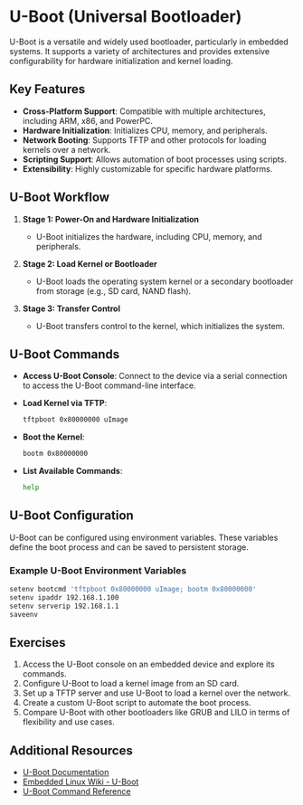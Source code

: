 # U-Boot (Universal Bootloader)

U-Boot is a versatile and widely used bootloader, particularly in embedded systems. It supports a variety of architectures and provides extensive configurability for hardware initialization and kernel loading.

## Key Features
- **Cross-Platform Support**: Compatible with multiple architectures, including ARM, x86, and PowerPC.
- **Hardware Initialization**: Initializes CPU, memory, and peripherals.
- **Network Booting**: Supports TFTP and other protocols for loading kernels over a network.
- **Scripting Support**: Allows automation of boot processes using scripts.
- **Extensibility**: Highly customizable for specific hardware platforms.

## U-Boot Workflow

1. **Stage 1: Power-On and Hardware Initialization**
   - U-Boot initializes the hardware, including CPU, memory, and peripherals.

2. **Stage 2: Load Kernel or Bootloader**
   - U-Boot loads the operating system kernel or a secondary bootloader from storage (e.g., SD card, NAND flash).

3. **Stage 3: Transfer Control**
   - U-Boot transfers control to the kernel, which initializes the system.

## U-Boot Commands

- **Access U-Boot Console**:
  Connect to the device via a serial connection to access the U-Boot command-line interface.

- **Load Kernel via TFTP**:
  ```bash
  tftpboot 0x80000000 uImage
  ```

- **Boot the Kernel**:
  ```bash
  bootm 0x80000000
  ```

- **List Available Commands**:
  ```bash
  help
  ```

## U-Boot Configuration

U-Boot can be configured using environment variables. These variables define the boot process and can be saved to persistent storage.

### Example U-Boot Environment Variables
```bash
setenv bootcmd 'tftpboot 0x80000000 uImage; bootm 0x80000000'
setenv ipaddr 192.168.1.100
setenv serverip 192.168.1.1
saveenv
```

## Exercises

1. Access the U-Boot console on an embedded device and explore its commands.
2. Configure U-Boot to load a kernel image from an SD card.
3. Set up a TFTP server and use U-Boot to load a kernel over the network.
4. Create a custom U-Boot script to automate the boot process.
5. Compare U-Boot with other bootloaders like GRUB and LILO in terms of flexibility and use cases.

## Additional Resources

- [U-Boot Documentation](https://u-boot.readthedocs.io/)
- [Embedded Linux Wiki - U-Boot](https://elinux.org/U-Boot)
- [U-Boot Command Reference](https://u-boot.readthedocs.io/en/latest/usage/commands.html)